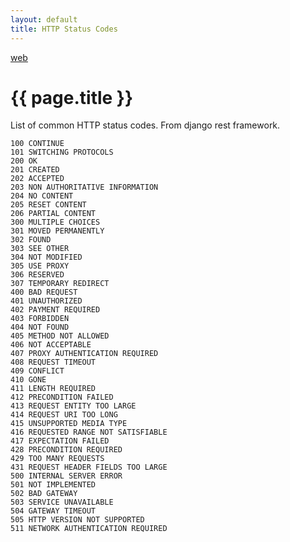 ```yaml
---
layout: default
title: HTTP Status Codes
---
```


[web](.)

# {{ page.title }}

List of common HTTP status codes. From django rest framework.


    100 CONTINUE
    101 SWITCHING PROTOCOLS
    200 OK
    201 CREATED
    202 ACCEPTED
    203 NON AUTHORITATIVE INFORMATION
    204 NO CONTENT
    205 RESET CONTENT
    206 PARTIAL CONTENT
    300 MULTIPLE CHOICES
    301 MOVED PERMANENTLY
    302 FOUND
    303 SEE OTHER
    304 NOT MODIFIED
    305 USE PROXY
    306 RESERVED
    307 TEMPORARY REDIRECT
    400 BAD REQUEST
    401 UNAUTHORIZED
    402 PAYMENT REQUIRED
    403 FORBIDDEN
    404 NOT FOUND
    405 METHOD NOT ALLOWED
    406 NOT ACCEPTABLE
    407 PROXY AUTHENTICATION REQUIRED
    408 REQUEST TIMEOUT
    409 CONFLICT
    410 GONE
    411 LENGTH REQUIRED
    412 PRECONDITION FAILED
    413 REQUEST ENTITY TOO LARGE
    414 REQUEST URI TOO LONG
    415 UNSUPPORTED MEDIA TYPE
    416 REQUESTED RANGE NOT SATISFIABLE
    417 EXPECTATION FAILED
    428 PRECONDITION REQUIRED
    429 TOO MANY REQUESTS
    431 REQUEST HEADER FIELDS TOO LARGE
    500 INTERNAL SERVER ERROR
    501 NOT IMPLEMENTED
    502 BAD GATEWAY
    503 SERVICE UNAVAILABLE
    504 GATEWAY TIMEOUT
    505 HTTP VERSION NOT SUPPORTED
    511 NETWORK AUTHENTICATION REQUIRED


